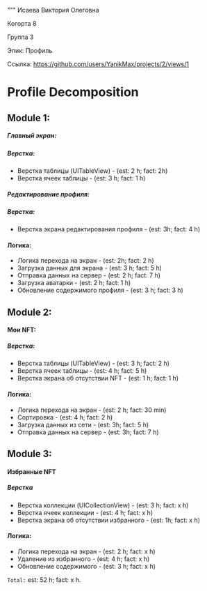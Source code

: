 """
Исаева Виктория Олеговна

Когорта 8

Группа 3

Эпик: Профиль

Ссылка: https://github.com/users/YanikMax/projects/2/views/1


# Profile Decomposition
## Module 1:

##### Главный экран:

##### Верстка:

- Верстка таблицы (UITableView) - (est: 2 h; fact: 2h)
- Верстка ячеек таблицы - (est: 3 h; fact: 1 h)


##### Редактирование профиля:
##### Верстка:

- Верстка экрана редактирования профиля - (est: 3h; fact: 4 h)

#### Логика:
- Логика перехода на экран - (est: 2h; fact: 2 h)
- Загрузка данных для экрана - (est: 3 h; fact: 5 h)
- Отправка данных на сервер - (est: 2 h; fact: 7 h)
- Загрузка  аватарки - (est: 2 h; fact: 1 h)
- Обновление содержимого профиля - (est: 3 h; fact: 3 h)

## Module 2:

#### Мои NFT:
##### Верстка:
- Верстка таблицы (UITableView) - (est: 3 h; fact: 2 h)
- Верстка ячеек таблицы  - (est: 4 h; fact: 5 h)
- Верстка экрана об отсутствии NFT - (est: 1 h; fact: 1 h)

#### Логика:
- Логика перехода на экран - (est: 2 h; fact: 30 min)
- Сортировка - (est: 4 h; fact: 2 h)
- Загрузка данных из сети - (est: 3h; fact: 5 h)
- Отправка данных на сервер - (est: 3h; fact: 7 h)

## Module 3:

#### Избранные NFT
##### Верстка 
- Верстка коллекции (UICollectionView) - (est: 3 h; fact: x h)
- Верстка ячеек коллекции - (est: 4 h; fact: x h)
- Верстка экрана об отсутствии избранного - (est: 1h; fact: x h)

#### Логика:

- Логика перехода на экран - (est: 2 h; fact: x h)
- Удаление из избранного - (est: 4 h; fact: x h)
- Обновление содержимого - (est: 3 h; fact: x h)

`Total:` est: 52 h; fact: x h.

